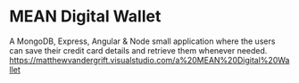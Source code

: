 
# MEAN Digital Wallet

A MongoDB, Express, Angular & Node small application where the users can save their credit card details and retrieve them whenever needed. https://matthewvandergrift.visualstudio.com/a%20MEAN%20Digital%20Wallet
